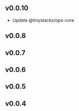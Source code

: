 v0.0.10
---
- Update @tinystacks/ops-core
 
v0.0.8
---

 
v0.0.7
---

 
v0.0.6
---

 
v0.0.5
---

 
v0.0.4
---

 
